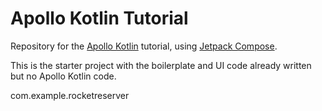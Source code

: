 # Apollo Kotlin Tutorial

Repository for the [Apollo Kotlin](https://github.com/apollographql/apollo-kotlin) tutorial, using [Jetpack Compose](https://developer.android.com/jetpack/compose).

This is the starter project with the boilerplate and UI code already written but no Apollo Kotlin code. 

com.example.rocketreserver